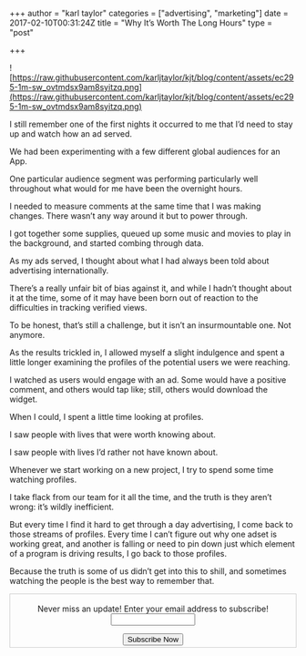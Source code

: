 +++
author = "karl taylor"
categories = ["advertising", "marketing"]
date = 2017-02-10T00:31:24Z
title = "Why It’s Worth The Long Hours"
type = "post"

+++

![https://raw.githubusercontent.com/karljtaylor/kjt/blog/content/assets/ec295-1m-sw_ovtmdsx9am8syitzq.png](https://raw.githubusercontent.com/karljtaylor/kjt/blog/content/assets/ec295-1m-sw_ovtmdsx9am8syitzq.png)

I still remember one of the first nights it occurred to me that I’d need to stay up and watch how an ad served.

We had been experimenting with a few different global audiences for an App.

One particular audience segment was performing particularly well throughout what would for me have been the overnight hours.

I needed to measure comments at the same time that I was making changes. There wasn’t any way around it but to power through.

I got together some supplies, queued up some music and movies to play in the background, and started combing through data.

As my ads served, I thought about what I had always been told about advertising internationally.

There’s a really unfair bit of bias against it, and while I hadn’t thought about it at the time, some of it may have been born out of reaction to the difficulties in tracking verified views.

To be honest, that’s still a challenge, but it isn’t an insurmountable one. Not anymore.

As the results trickled in, I allowed myself a slight indulgence and spent a little longer examining the profiles of the potential users we were reaching.

I watched as users would engage with an ad. Some would have a positive comment, and others would tap like; still, others would download the widget.

When I could, I spent a little time looking at profiles.

I saw people with lives that were worth knowing about.

I saw people with lives I’d rather not have known about.

Whenever we start working on a new project, I try to spend some time watching profiles.

I take flack from our team for it all the time, and the truth is they aren’t wrong: it’s wildly inefficient.

But every time I find it hard to get through a day advertising, I come back to those streams of profiles. Every time I can’t figure out why one adset is working great, and another is falling or need to pin down just which element of a program is driving results, I go back to those profiles.

Because the truth is some of us didn’t get into this to shill, and sometimes watching the people is the best way to remember that.

<form style="border:1px solid #ccc;padding:3px;text-align: center;" action="https://tinyletter.com/karljtaylor" method="post" target="popupwindow" onsubmit="window.open('https://tinyletter.com/karljtaylor', 'popupwindow', 'scrollbars=yes,width=800,height=600');return true" _lpchecked="1"> <p style=" display: flex; align-items: center; flex-direction: column; "><label for="tlemail">Never miss an update! Enter your email address to subscribe!</label> <input type="text" name="email" id="tlemail" style=" width: 140px; "></p> <input type="hidden" value="1" name="embed"><input type="submit" value="Subscribe Now"> </form>